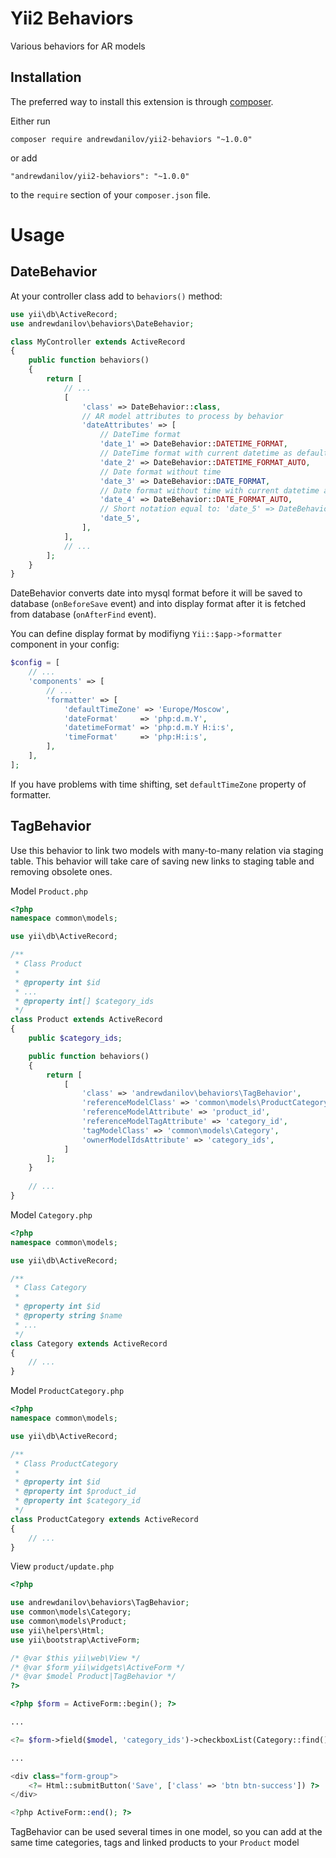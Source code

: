 Yii2 Behaviors
===================
Various behaviors for AR models

Installation
------------

The preferred way to install this extension is through [composer](http://getcomposer.org/download/).

Either run

```
composer require andrewdanilov/yii2-behaviors "~1.0.0"
```

or add

```
"andrewdanilov/yii2-behaviors": "~1.0.0"
```

to the `require` section of your `composer.json` file.


Usage
=====

DateBehavior
-----

At your controller class add to `behaviors()` method:

```php
use yii\db\ActiveRecord;
use andrewdanilov\behaviors\DateBehavior;

class MyController extends ActiveRecord
{
	public function behaviors()
	{
		return [
			// ...
			[
				'class' => DateBehavior::class,
				// AR model attributes to process by behavior
				'dateAttributes' => [
					// DateTime format
					'date_1' => DateBehavior::DATETIME_FORMAT,
					// DateTime format with current datetime as default value if param is empty
					'date_2' => DateBehavior::DATETIME_FORMAT_AUTO,
					// Date format without time
					'date_3' => DateBehavior::DATE_FORMAT,
					// Date format without time with current datetime as default value if param is empty
					'date_4' => DateBehavior::DATE_FORMAT_AUTO,
					// Short notation equal to: 'date_5' => DateBehavior::DATE_FORMAT
					'date_5',
				],
			],
			// ...
		];
	}
}
```

DateBehavior converts date into mysql format before it will be saved to database (`onBeforeSave` event)
and into display format after it is fetched from database (`onAfterFind` event).

You can define display format by modifiyng `Yii::$app->formatter` component in your config:

```php
$config = [
	// ...
	'components' => [
		// ...
		'formatter' => [
			'defaultTimeZone' => 'Europe/Moscow',
			'dateFormat'     => 'php:d.m.Y',
			'datetimeFormat' => 'php:d.m.Y H:i:s',
			'timeFormat'     => 'php:H:i:s',
		],
	],
];
```

If you have problems with time shifting, set `defaultTimeZone` property of formatter.


TagBehavior
-----

Use this behavior to link two models with many-to-many relation via staging table. This behavior will take care of saving new links to staging table and removing obsolete ones.

Model `Product.php`

```php
<?php
namespace common\models;

use yii\db\ActiveRecord;

/**
 * Class Product
 *
 * @property int $id
 * ...
 * @property int[] $category_ids
 */
class Product extends ActiveRecord
{
	public $category_ids;

	public function behaviors()
	{
		return [
			[
				'class' => 'andrewdanilov\behaviors\TagBehavior',
				'referenceModelClass' => 'common\models\ProductCategory',
				'referenceModelAttribute' => 'product_id',
				'referenceModelTagAttribute' => 'category_id',
				'tagModelClass' => 'common\models\Category',
				'ownerModelIdsAttribute' => 'category_ids',
			]
		];
	}
	
	// ...
}
```

Model `Category.php`

```php
<?php
namespace common\models;

use yii\db\ActiveRecord;

/**
 * Class Category
 *
 * @property int $id
 * @property string $name
 * ...
 */
class Category extends ActiveRecord
{
	// ...
}
```


Model `ProductCategory.php`

```php
<?php
namespace common\models;

use yii\db\ActiveRecord;

/**
 * Class ProductCategory
 *
 * @property int $id
 * @property int $product_id
 * @property int $category_id
 */
class ProductCategory extends ActiveRecord
{
	// ...
}
```


View `product/update.php`

```php
<?php

use andrewdanilov\behaviors\TagBehavior;
use common\models\Category;
use common\models\Product;
use yii\helpers\Html;
use yii\bootstrap\ActiveForm;

/* @var $this yii\web\View */
/* @var $form yii\widgets\ActiveForm */
/* @var $model Product|TagBehavior */
?>

<?php $form = ActiveForm::begin(); ?>

...

<?= $form->field($model, 'category_ids')->checkboxList(Category::find()->select(['name', 'id'])->indexBy('id')->column(), ['prompt' => '']) ?>

...

<div class="form-group">
    <?= Html::submitButton('Save', ['class' => 'btn btn-success']) ?>
</div>

<?php ActiveForm::end(); ?>
```

TagBehavior can be used several times in one model, so you can add at the same time categories, tags and linked products to your `Product` model
